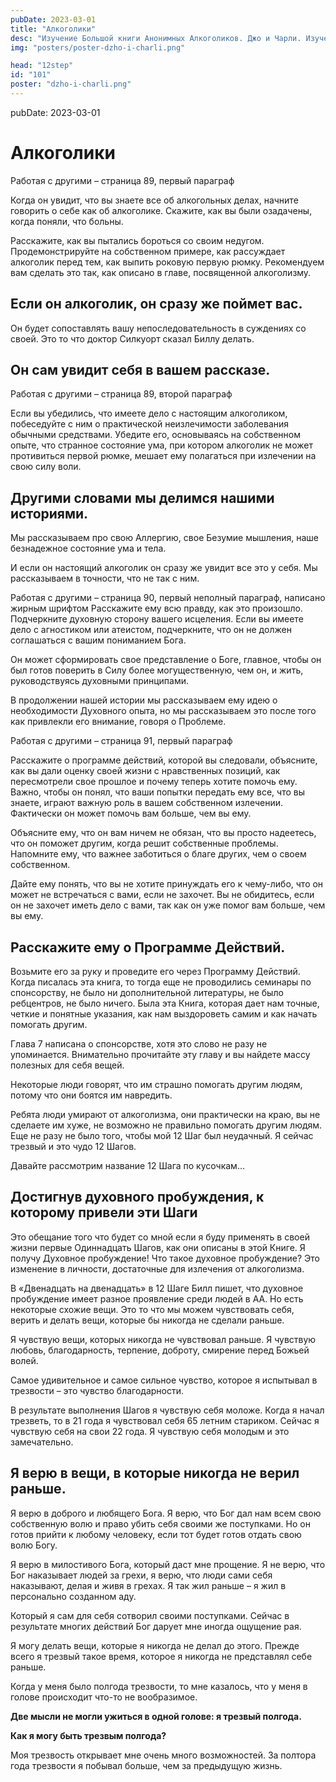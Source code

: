 ```yaml
---
pubDate: 2023-03-01
title: "Алкоголики"
desc: "Изучение Большой книги Анонимных Алкоголиков. Джо и Чарли. Изучение БК. (100)"
img: "posters/poster-dzho-i-charli.png"

head: "12step"
id: "101"
poster: "dzho-i-charli.png"
---
```


pubDate: 2023-03-01

# Алкоголики

Работая с другими – страница 89, первый параграф

Когда он увидит, что вы знаете все об алкогольных делах, начните говорить о себе как об алкоголике. Скажите, как вы были озадачены, когда поняли, что больны.

Расскажите, как вы пытались бороться со своим недугом. Продемонстрируйте на собственном примере, как рассуждает алкоголик перед тем, как выпить роковую первую рюмку. Рекомендуем вам сделать это так, как описано в главе, посвященной алкоголизму.

## Если он алкоголик, он сразу же поймет вас.

Он будет сопоставлять вашу непоследовательность в суждениях со своей.
Это то что доктор Силкуорт сказал Биллу делать.

## Он сам увидит себя в вашем рассказе.

Работая с другими – страница 89, второй параграф

Если вы убедились, что имеете дело с настоящим алкоголиком, побеседуйте с ним о практической неизлечимости заболевания обычными средствами. Убедите его, основываясь на собственном опыте, что странное состояние ума, при котором алкоголик не может противиться первой рюмке, мешает ему полагаться при излечении на свою силу воли.

## Другими словами мы делимся нашими историями.

Мы рассказываем про свою Аллергию, свое Безумие мышления, наше безнадежное состояние ума и тела.

И если он настоящий алкоголик он сразу же увидит все это у себя. Мы рассказываем в точности, что не так с ним.

Работая с другими – страница 90, первый неполный параграф, написано жирным шрифтом
Расскажите ему всю правду, как это произошло. Подчеркните духовную сторону вашего исцеления. Если вы имеете дело с агностиком или атеистом, подчеркните, что он не должен соглашаться с вашим пониманием Бога.

Он может сформировать свое представление о Боге, главное, чтобы он был готов поверить в Силу более могущественную, чем он, и жить, руководствуясь духовными принципами.

В продолжении нашей истории мы рассказываем ему идею о необходимости Духовного опыта, но мы рассказываем это после того как привлекли его внимание, говоря о Проблеме.

Работая с другими – страница 91, первый параграф

Расскажите о программе действий, которой вы следовали, объясните, как вы дали оценку своей жизни с нравственных позиций, как пересмотрели свое прошлое и почему теперь хотите помочь ему. Важно, чтобы он понял, что ваши попытки передать ему все, что вы знаете, играют важную роль в вашем собственном излечении. Фактически он может помочь вам больше, чем вы ему.

Объясните ему, что он вам ничем не обязан, что вы просто надеетесь, что он поможет другим, когда решит собственные проблемы. Напомните ему, что важнее заботиться о благе других, чем о своем собственном.

Дайте ему понять, что вы не хотите принуждать его к чему-либо, что он может не встречаться с вами, если не захочет. Вы не обидитесь, если он не захочет иметь дело с вами, так как он уже помог вам больше, чем вы ему.

## Расскажите ему о Программе Действий.

Возьмите его за руку и проведите его через Программу Действий. Когда писалась эта книга, то тогда еще не проводились семинары по спонсорству, не было ни дополнительной литературы, не было ребцентров, не было ничего. Была эта Книга, которая дает нам точные, четкие и понятные указания, как нам выздороветь самим и как начать помогать другим.

Глава 7 написана о спонсорстве, хотя это слово не разу не упоминается. Внимательно прочитайте эту главу и вы найдете массу полезных для себя вещей.

Некоторые люди говорят, что им страшно помогать другим людям, потому что они боятся им навредить.

Ребята люди умирают от алкоголизма, они практически на краю, вы не сделаете им хуже, не возможно не правильно помогать другим людям. Еще не разу не было того, чтобы мой 12 Шаг был неудачный. Я сейчас трезвый и это чудо 12 Шагов.

Давайте рассмотрим название 12 Шага по кусочкам…

## Достигнув духовного пробуждения, к которому привели эти Шаги

Это обещание того что будет со мной если я буду применять в своей жизни первые Одиннадцать Шагов, как они описаны в этой Книге. Я получу Духовное пробуждение! Что такое духовное пробуждение? Это изменение в личности, достаточные для излечения от алкоголизма.

В «Двенадцать на двенадцать» в 12 Шаге Билл пишет, что духовное пробуждение имеет разное проявление среди людей в АА. Но есть некоторые схожие вещи. Это то что мы можем чувствовать себя, верить и делать вещи, которые бы никогда не сделали раньше.

Я чувствую вещи, которых никогда не чувствовал раньше. Я чувствую любовь, благодарность, терпение, доброту, смирение перед Божьей волей.

Самое удивительное и самое сильное чувство, которое я испытывал в трезвости – это чувство благодарности.

В результате выполнения Шагов я чувствую себя моложе. Когда я начал трезветь, то в 21 года я чувствовал себя 65 летним стариком. Сейчас я чувствую себя на свои 22 года. Я чувствую себя молодым и это замечательно.

## Я верю в вещи, в которые никогда не верил раньше.

Я верю в доброго и любящего Бога. Я верю, что Бог дал нам всем свою собственную волю и право убить себя своими же поступками. Но он готов прийти к любому человеку, если тот будет готов отдать свою волю Богу.

Я верю в милостивого Бога, который даст мне прощение. Я не верю, что Бог наказывает людей за грехи, я верю, что люди сами себя наказывают, делая и живя в грехах. Я так жил раньше – я жил в персонально созданном аду.

Который я сам для себя сотворил своими поступками. Сейчас в результате многих действий Бог дарует мне иногда ощущение рая.

Я могу делать вещи, которые я никогда не делал до этого. Прежде всего я трезвый такое время, которое я никогда не представлял себе раньше.

Когда у меня было полгода трезвости, то мне казалось, что у меня в голове происходит что-то не вообразимое.

**Две мысли не могли ужиться в одной голове: я трезвый полгода.**

**Как я могу быть трезвым полгода?**

Моя трезвость открывает мне очень много возможностей. За полтора года трезвости я побывал больше, чем за предыдущую жизнь.
